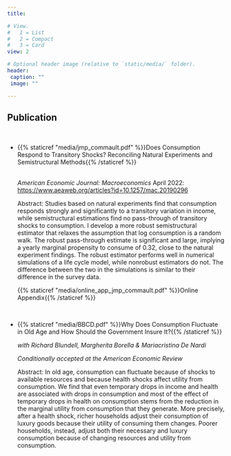 ```yaml
---
title:

# View.
#   1 = List
#   2 = Compact
#   3 = Card
view: 2

# Optional header image (relative to `static/media/` folder).
header:
 caption: ""
 image: ""

---
```

## Publication
<br>

<ul>
  <li> {{% staticref "media/jmp_commault.pdf" %}}Does Consumption Respond to Transitory Shocks? Reconciling Natural Experiments and Semistructural Methods{{% /staticref %}}</li> 
<br>

_American Economic Journal: Macroeconomics_ April 2022: https://www.aeaweb.org/articles?id=10.1257/mac.20190296
<br>

Abstract: Studies based on natural experiments find that consumption responds strongly and significantly to a transitory variation in income, while semistructural estimations find no pass-through of transitory shocks to consumption. I develop a more robust semistructural estimator that relaxes the assumption that log consumption is a random walk. The robust pass-through estimate is significant and large, implying a yearly marginal propensity to consume of 0.32, close to the natural experiment findings. The robust estimator performs well in numerical simulations of a life cycle model, while nonrobust estimators do not. The difference between the two in the simulations is similar to their difference in the survey data.

{{% staticref "media/online_app_jmp_commault.pdf" %}}Online Appendix{{% /staticref %}}
</ul>
<br>

<ul>
<li> {{% staticref "media/BBCD.pdf" %}}Why Does Consumption Fluctuate in Old Age and How Should the Government Insure It?{{% /staticref %}} </li>

_with Richard Blundell, Margherita Borella & Mariacristina De Nardi_

_Conditionally accepted at the American Economic Review_

Abstract: In old age, consumption can fluctuate because of shocks to available resources and because health shocks affect utility from consumption. We find that even temporary drops in income and health are associated with drops in consumption and most of the effect of temporary drops in health on consumption stems from the reduction in the marginal utility from consumption that they generate. More precisely, after a health shock, richer households adjust their consumption of luxury goods because their utility of consuming them changes. Poorer households, instead, adjust both their necessary and luxury consumption because of changing resources and utility from consumption.
</ul>

